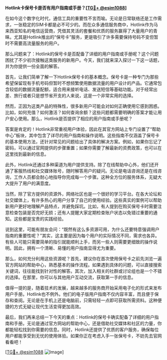 **Hotlink卡保号卡是否有用户指南或手册？[[TG💪+ @esim1088](https://t.me/s/esim1088)]**

在如今这个数字化时代，通信工具的重要性不言而喻。无论是日常联络还是工作需求，一张稳定的SIM卡都是必不可少的。而在众多通信服务商中，Hotlink作为马来西亚知名的电信运营商，凭借其灵活的套餐和优质的服务赢得了大量用户的青睐。尤其是Hotlink推出的“保号卡”服务，更是吸引了许多需要保持号码不变但暂时不需要高流量服务的用户。

那么问题来了：Hotlink的保号卡是否配备了详细的用户指南或手册呢？这个问题困扰了不少初次接触这类服务的新用户。今天，我们就来深入探讨一下这一话题，并为你提供一份全面的解答。

首先，让我们简单了解一下Hotlink保号卡的基本概念。保号卡是一种专门为那些希望保留现有手机号码但暂时不想频繁使用数据流量的用户设计的产品。它通常包含较低的数据流量配额，适合用来接听电话、发送短信等基础功能。对于经常出差、旅行或者只是想节省开支的人来说，这是一个非常实用的选择。

然而，正因为这类产品的特殊性，很多新用户可能会对如何正确使用它感到困惑。比如，如何充值？如何激活？如何查询余额？这些问题都需要明确的答案才能让用户安心使用。那么，Hotlink是否提供了相应的用户指南或手册呢？

答案是肯定的！Hotlink非常重视用户体验，因此在其官方网站上专门设置了“帮助中心”板块，其中包含了详尽的用户指南和操作说明。这些指南不仅涵盖了保号卡的基本使用方法，还针对常见的问题给出了具体的解决方案。例如，如果你忘记了密码，可以通过官网提供的步骤重置；如果你需要了解最新的资费政策，也可以在这里找到最新的信息。

此外，Hotlink还通过多种渠道为用户提供支持。除了在线帮助中心外，他们还开通了客服热线和社交媒体账号，随时解答用户的疑问。无论是电话咨询还是在线咨询，工作人员都会耐心地指导你完成每一个步骤。这种全方位的服务体系，无疑大大提升了用户的满意度。

当然，除了官方提供的资源外，网络社区也是一个很好的学习平台。在各大论坛和社交媒体上，有许多热心的用户分享了自己的使用经验。这些真实的案例可以帮助新用户更好地理解产品特点，并避免踩坑。比如，有人提到在购买保号卡时需要注意检查包装是否完好无损；还有人提醒大家定期检查账户状态以免错过重要的通知。这些都是宝贵的实践经验。

说到这里，可能有朋友会问：“既然有这么多资源可用，为什么还要特意强调用户指南的重要性呢？”其实，这主要是因为每个用户的实际情况不同，需求也各异。有些人可能只需要简单的指引就能顺利上手，而另一些人则需要更细致的操作说明。因此，拥有一个清晰、易懂的用户指南显得尤为重要。

那么，如何充分利用这些资源呢？首先，建议你在首次使用保号卡之前先浏览一遍官方网站的帮助中心，熟悉基本的操作流程。如果遇到具体的问题，可以直接搜索关键词，往往能找到针对性的解答。其次，加入相关的社群或讨论组也是一个不错的选择。在那里，你可以与其他用户互动交流，获取第一手的信息。

值得一提的是，随着技术的发展，越来越多的服务商开始采用电子化的形式来发布用户手册。Hotlink也不例外。他们的电子版用户指南不仅内容丰富，而且便于保存和查阅。无论是在手机上还是电脑前，只需轻轻一点即可获取所需资料。这种便捷的方式无疑让现代生活变得更加高效。

最后，我们再来总结一下今天的重点：Hotlink的保号卡确实配备了详细的用户指南和手册。无论是通过官方网站的帮助中心，还是借助社交媒体和社区的力量，你都能轻松找到你需要的信息。同时，Hotlink还提供了优质的客户服务，确保每位用户都能享受到无忧的使用体验。如果你正在考虑入手一张保号卡，不妨先去官网看看吧！

[[TG💪+ @esim1088](https://t.me/s/esim1088) ![Image](https://i.postimg.cc/4NQfJmqS/Snipaste-2025-05-13-00-14-12.png)]